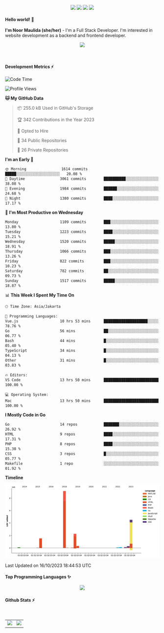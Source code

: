 <p align="center">
  <img src="https://dev.discordprofiles.me/badge/status/814439552055771206?simple=true">
  <img src="https://dev.discordprofiles.me/badge/playing/814439552055771206">
  <img src="https://dev.discordprofiles.me/badge/vscode/814439552055771206">
  <img src="https://dev.discordprofiles.me/badge/spotify/814439552055771206">
</p>

#### Hello world! 👋
**I'm Noor Maulida (she/her)** - I'm a Full Stack Developer. I'm interested in website development as a backend and frontend developer.

<p align="center">
  <img src="https://skillicons.dev/icons?i=go,php,laravel,nodejs,vue,express,ruby,mongodb,docker,aws,gcp" />
</p>
<br>

#### Development Metrics ⚡
<!--START_SECTION:waka-->
![Code Time](http://img.shields.io/badge/Code%20Time-284%20hrs%2025%20mins-blue)

![Profile Views](http://img.shields.io/badge/Profile%20Views-0-blue)

**🐱 My GitHub Data** 

> 📦 255.0 kB Used in GitHub's Storage 
 > 
> 🏆 342 Contributions in the Year 2023
 > 
> 💼 Opted to Hire
 > 
> 📜 34 Public Repositories 
 > 
> 🔑 26 Private Repositories 
 > 
**I'm an Early 🐤** 

```text
🌞 Morning                1614 commits        █████░░░░░░░░░░░░░░░░░░░░   20.08 % 
🌆 Daytime                3061 commits        ██████████░░░░░░░░░░░░░░░   38.08 % 
🌃 Evening                1984 commits        ██████░░░░░░░░░░░░░░░░░░░   24.68 % 
🌙 Night                  1380 commits        ████░░░░░░░░░░░░░░░░░░░░░   17.17 % 
```
📅 **I'm Most Productive on Wednesday** 

```text
Monday                   1109 commits        ███░░░░░░░░░░░░░░░░░░░░░░   13.80 % 
Tuesday                  1223 commits        ████░░░░░░░░░░░░░░░░░░░░░   15.21 % 
Wednesday                1520 commits        █████░░░░░░░░░░░░░░░░░░░░   18.91 % 
Thursday                 1066 commits        ███░░░░░░░░░░░░░░░░░░░░░░   13.26 % 
Friday                   822 commits         ███░░░░░░░░░░░░░░░░░░░░░░   10.23 % 
Saturday                 782 commits         ██░░░░░░░░░░░░░░░░░░░░░░░   09.73 % 
Sunday                   1517 commits        █████░░░░░░░░░░░░░░░░░░░░   18.87 % 
```


📊 **This Week I Spent My Time On** 

```text
🕑︎ Time Zone: Asia/Jakarta

💬 Programming Languages: 
Vue.js                   10 hrs 53 mins      ████████████████████░░░░░   78.76 % 
Go                       56 mins             ██░░░░░░░░░░░░░░░░░░░░░░░   06.77 % 
Bash                     44 mins             █░░░░░░░░░░░░░░░░░░░░░░░░   05.40 % 
TypeScript               34 mins             █░░░░░░░░░░░░░░░░░░░░░░░░   04.13 % 
Other                    31 mins             █░░░░░░░░░░░░░░░░░░░░░░░░   03.83 % 

🔥 Editors: 
VS Code                  13 hrs 50 mins      █████████████████████████   100.00 % 

💻 Operating System: 
Mac                      13 hrs 50 mins      █████████████████████████   100.00 % 
```

**I Mostly Code in Go** 

```text
Go                       14 repos            ███████░░░░░░░░░░░░░░░░░░   26.92 % 
HTML                     9 repos             ████░░░░░░░░░░░░░░░░░░░░░   17.31 % 
PHP                      8 repos             ████░░░░░░░░░░░░░░░░░░░░░   15.38 % 
CSS                      3 repos             █░░░░░░░░░░░░░░░░░░░░░░░░   05.77 % 
Makefile                 1 repo              ░░░░░░░░░░░░░░░░░░░░░░░░░   01.92 % 
```



**Timeline**

![Lines of Code chart](https://raw.githubusercontent.com/noormaulida/noormaulida/main/assets/bar_graph.png)


 Last Updated on 16/10/2023 18:44:53 UTC
<!--END_SECTION:waka-->

#### Top Programming Languages ✨
<p align="center">
  <img src="https://api.githubtrends.io/user/svg/noormaulida/langs?time_range=one_year&include_private=true&compact=true&theme=dark" />
</p>

#### Github Stats ⚡
<p align="center">
  <table>
    <tr>
      <td>
        <img src="https://github-readme-streak-stats.herokuapp.com?user=noormaulida&theme=react&hide_border=true&mode=weekly" height="180" />
      </td>
      <td>
        <img src="https://github-readme-stats.vercel.app/api?username=noormaulida&theme=react&count_private=true&hide_border=true&line_height=20" height="180"/>
      </td>
    </tr>
</p>
<br>
